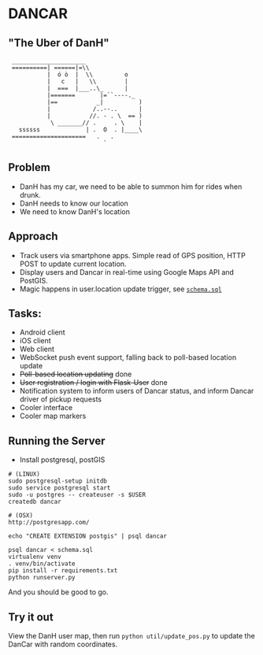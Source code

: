 # DANCAR
## "The Uber of DanH"

```
 _____________________ 
 ==========| ======|=\\
           |  ó ò  |  \\         o
           |   c   |   \\        |
           |  ===  |___..\_      |
           |=======       |=``----._
           |==           _|          )
           |            /..--..      |
           |           //. - . \  == )
            \ _______// .     . \    |
   ssssss             | .  O  . |____\
 =====================   .   .
                           `
```

## Problem
* DanH has my car, we need to be able to summon him for rides when drunk.
* DanH needs to know our location
* We need to know DanH's location

## Approach
* Track users via smartphone apps. Simple read of GPS position, HTTP POST to update current location.
* Display users and Dancar in real-time using Google Maps API and PostGIS.
* Magic happens in user.location update trigger, see [`schema.sql`](schema.sql)

## Tasks:
* Android client
* iOS client
* Web client
* WebSocket push event support, falling back to poll-based location update
* ~~Poll-based location updating~~ done
* ~~User registration / login with Flask-User~~ done
* Notification system to inform users of Dancar status, and inform Dancar driver of pickup requests
* Cooler interface
* Cooler map markers

## Running the Server
* Install postgresql, postGIS
```
# (LINUX)
sudo postgresql-setup initdb
sudo service postgresql start
sudo -u postgres -- createuser -s $USER
createdb dancar

# (OSX)
http://postgresapp.com/

echo "CREATE EXTENSION postgis" | psql dancar

psql dancar < schema.sql
virtualenv venv
. venv/bin/activate
pip install -r requirements.txt
python runserver.py
```
And you should be good to go.

## Try it out
View the DanH user map, then run `python util/update_pos.py` to update the DanCar with random coordinates.

